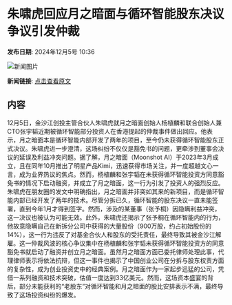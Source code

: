 # 朱啸虎回应月之暗面与循环智能股东决议争议引发仲裁

**发布日期**: 2024年12月5号 10:36

![新闻图片](https://pic.chinaz.com/picmap/thumb/202405240907574564_1.jpg)

**新闻链接**: [点击查看原文](https://www.aibase.com/zh/news/13712)

## 内容

12月5日，金沙江创投主管合伙人朱啸虎就月之暗面创始人杨植麟和联合创始人兼CTO张宇韬近期被循环智能部分投资人在香港提起的仲裁事件做出回应。他表示，月之暗面本是循环智能内部开发了两年的项目，至今仍未获得循环智能股东正式决议。朱啸虎进一步澄清，这场纠纷不仅仅是豁免书的问题，更牵涉到董事会决议的延误及利益冲突问题。据了解，月之暗面（Moonshot AI）于2023年3月成立，且在同年10月推出了明星产品Kimi，迅速获得市场关注，并一度超越文心一言，成为业界热议的焦点。然而，杨植麟和张宇韬在未获得循环智能投资方同意豁免书的情况下启动融资，并成立了月之暗面，这一行为引发了投资人的强烈反应。朱啸虎在朋友圈的发文中明确指出，月之暗面并非突如其来的新项目，而是循环智能内部已经开发了两年的技术。尽管分拆已久，循环智能的股东决议一直未能签署，直到今年1月才得到签字。然而，涉及的某董事（张予桐）因隐瞒利益冲突，这一决议也被认为可能无效。此外，朱啸虎还揭示了张予桐在循环智能内的行为，他故意隐瞒自己在新拆分公司中获得的大量股份（900万股，约占初始股份的14%），这一行为违反了对基金合伙人和股东的受托责任，最终导致其被金沙江解雇。这一仲裁风波的核心争议集中在杨植麟和张宇韬未获得循环智能投资方的同意豁免书就启动了融资并创立月之暗面。虽然月之暗面方面已委托律师处理此事，代理律师表示将依法抗辩，但这一事件也揭示了中国创业公司在分拆与股东权责方面的复杂性，成为创业投资史中的经典案例。月之暗面作为一家起步迅猛的公司，凭借一系列融资和技术突破，估值一度达到33亿美元。然而，这场资本盛宴的背后，部分未能获利的“老股东”对循环智能和月之暗面的股比安排表示不满，最终导致了这场投资纠纷的爆发。
